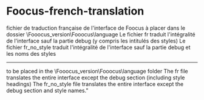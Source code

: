 # Foocus-french-translation
fichier de traduction française de l'interface de Foocus
à placer dans le dossier \Fooocus_version\Fooocus\language
Le fichier fr traduit l'intégralité de l'interface sauf la partie debug (y compris les intitulés des styles)
Le fichier fr_no_style traduit l'intégralité de l'interface sauf la partie debug et les noms des styles

___
to be placed in the \Fooocus_version\Fooocus\language folder
The fr file translates the entire interface except the debug section (including style headings)
The fr_no_style file translates the entire interface except the debug section and style names."
